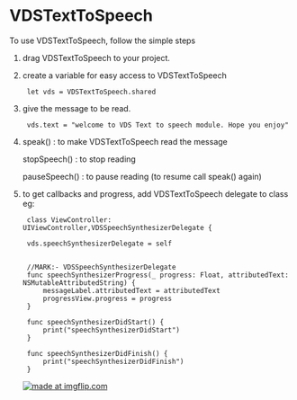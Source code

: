 # VDSTextToSpeech

To use VDSTextToSpeech, follow the simple steps

1. drag VDSTextToSpeech to your project.

2. create a variable for easy access to VDSTextToSpeech

        let vds = VDSTextToSpeech.shared

3. give the message to be read.
        
        vds.text = "welcome to VDS Text to speech module. Hope you enjoy"
        
4. speak() : to make VDSTextToSpeech read the message

   stopSpeech() : to stop reading
   
   pauseSpeech() : to pause reading (to resume call speak() again)
        
8. to get callbacks and progress, add VDSTextToSpeech delegate to class
          eg: 

        class ViewController: UIViewController,VDSSpeechSynthesizerDelegate {
    
        vds.speechSynthesizerDelegate = self
        
        
        //MARK:- VDSSpeechSynthesizerDelegate
        func speechSynthesizerProgress(_ progress: Float, attributedText: NSMutableAttributedString) {
            messageLabel.attributedText = attributedText
            progressView.progress = progress
        }

        func speechSynthesizerDidStart() {
            print("speechSynthesizerDidStart")
        }

        func speechSynthesizerDidFinish() {
            print("speechSynthesizerDidFinish")
        }
        
        
    <a href="https://imgflip.com/gif/2kqm4r"><img src="https://i.imgflip.com/2kqm4r.gif" title="made at imgflip.com"/></a>
